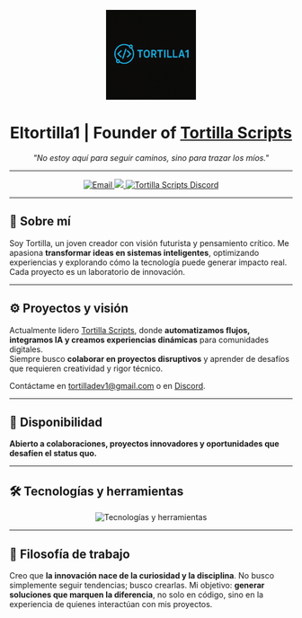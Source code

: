 <p align="center">
  <img src="assets/Logodev.png" width="160" alt="Logo Tortilla Scripts" />
</p>

<h1 align="center">
  Eltortilla1 | Founder of <a href="https://discord.gg/BVyafZaNdw" target="_blank">Tortilla Scripts</a>
</h1>

<p align="center"><i>"No estoy aquí para seguir caminos, sino para trazar los míos."</i></p>

---

<p align="center">
   <a href="mailto:tortilladev1@gmail.com" target="_blank">
    <img alt="Email" src="https://img.shields.io/badge/📧%20Email-tortilladev1%40gmail.com-00ff9f?style=for-the-badge&logo=gmail&logoColor=white&labelColor=1c1c1c" />
  </a>
  <a href="https://discord.com/users/1184951565480624212" target="_blank">
    <img src="https://img.shields.io/badge/💬%20Discord-el_tortilla1-00ff9f?style=for-the-badge&logo=discord&logoColor=white&labelColor=1c1c1c" />
  </a>
  <a href="https://discord.gg/BVyafZaNdw" target="_blank">
    <img alt="Tortilla Scripts Discord" src="https://img.shields.io/badge/🍳%20Tortilla_Scripts-Servidor-00ff9f?style=for-the-badge&logo=discord&logoColor=white&labelColor=1c1c1c" />
  </a>
</p>

---

## 👤 Sobre mí

Soy Tortilla, un joven creador con visión futurista y pensamiento crítico. Me apasiona **transformar ideas en sistemas inteligentes**, optimizando experiencias y explorando cómo la tecnología puede generar impacto real. Cada proyecto es un laboratorio de innovación.

---

## ⚙️ Proyectos y visión

Actualmente lidero [Tortilla Scripts](https://discord.gg/BVyafZaNdw), donde **automatizamos flujos, integramos IA y creamos experiencias dinámicas** para comunidades digitales.  
Siempre busco **colaborar en proyectos disruptivos** y aprender de desafíos que requieren creatividad y rigor técnico.  

Contáctame en [tortilladev1@gmail.com](mailto:tortilladev1@gmail.com) o en [Discord](https://discord.com/users/1184951565480624212).

---

## 🚀 Disponibilidad

**Abierto a colaboraciones, proyectos innovadores y oportunidades que desafíen el status quo.**

---

## 🛠️ Tecnologías y herramientas

<p align="center">
  <img src="https://skillicons.dev/icons?i=git,github,javascript,html,css,nodejs,vscode,lua&theme=dark" alt="Tecnologías y herramientas" />
</p>

---

## 🔮 Filosofía de trabajo

Creo que **la innovación nace de la curiosidad y la disciplina**. No busco simplemente seguir tendencias; busco crearlas. Mi objetivo: **generar soluciones que marquen la diferencia**, no solo en código, sino en la experiencia de quienes interactúan con mis proyectos.
